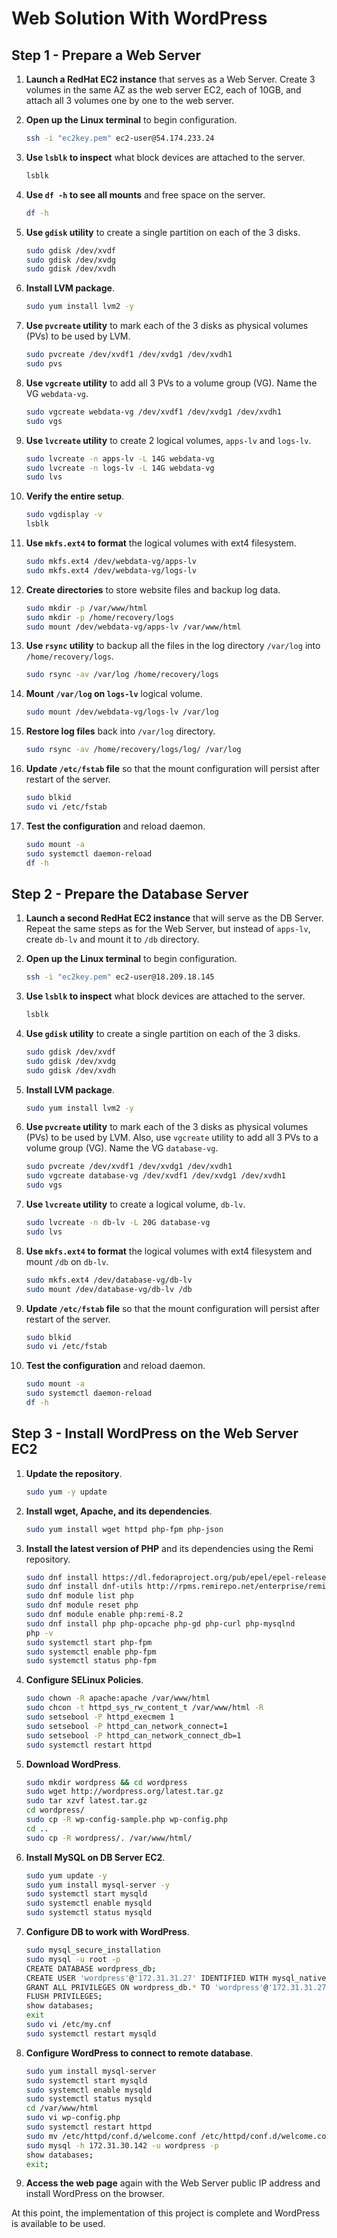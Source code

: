 # Web Solution With WordPress

## Step 1 - Prepare a Web Server

1. **Launch a RedHat EC2 instance** that serves as a Web Server. Create 3 volumes in the same AZ as the web server EC2, each of 10GB, and attach all 3 volumes one by one to the web server.

2. **Open up the Linux terminal** to begin configuration.
    ```bash
    ssh -i "ec2key.pem" ec2-user@54.174.233.24
    ```

3. **Use `lsblk` to inspect** what block devices are attached to the server.
    ```bash
    lsblk
    ```

4. **Use `df -h` to see all mounts** and free space on the server.
    ```bash
    df -h
    ```

5. **Use `gdisk` utility** to create a single partition on each of the 3 disks.
    ```bash
    sudo gdisk /dev/xvdf
    sudo gdisk /dev/xvdg
    sudo gdisk /dev/xvdh
    ```

6. **Install LVM package**.
    ```bash
    sudo yum install lvm2 -y
    ```

7. **Use `pvcreate` utility** to mark each of the 3 disks as physical volumes (PVs) to be used by LVM.
    ```bash
    sudo pvcreate /dev/xvdf1 /dev/xvdg1 /dev/xvdh1
    sudo pvs
    ```

8. **Use `vgcreate` utility** to add all 3 PVs to a volume group (VG). Name the VG `webdata-vg`.
    ```bash
    sudo vgcreate webdata-vg /dev/xvdf1 /dev/xvdg1 /dev/xvdh1
    sudo vgs
    ```

9. **Use `lvcreate` utility** to create 2 logical volumes, `apps-lv` and `logs-lv`.
    ```bash
    sudo lvcreate -n apps-lv -L 14G webdata-vg
    sudo lvcreate -n logs-lv -L 14G webdata-vg
    sudo lvs
    ```

10. **Verify the entire setup**.
    ```bash
    sudo vgdisplay -v
    lsblk
    ```

11. **Use `mkfs.ext4` to format** the logical volumes with ext4 filesystem.
    ```bash
    sudo mkfs.ext4 /dev/webdata-vg/apps-lv
    sudo mkfs.ext4 /dev/webdata-vg/logs-lv
    ```

12. **Create directories** to store website files and backup log data.
    ```bash
    sudo mkdir -p /var/www/html
    sudo mkdir -p /home/recovery/logs
    sudo mount /dev/webdata-vg/apps-lv /var/www/html
    ```

13. **Use `rsync` utility** to backup all the files in the log directory `/var/log` into `/home/recovery/logs`.
    ```bash
    sudo rsync -av /var/log /home/recovery/logs
    ```

14. **Mount `/var/log` on `logs-lv`** logical volume.
    ```bash
    sudo mount /dev/webdata-vg/logs-lv /var/log
    ```

15. **Restore log files** back into `/var/log` directory.
    ```bash
    sudo rsync -av /home/recovery/logs/log/ /var/log
    ```

16. **Update `/etc/fstab` file** so that the mount configuration will persist after restart of the server.
    ```bash
    sudo blkid
    sudo vi /etc/fstab
    ```

17. **Test the configuration** and reload daemon.
    ```bash
    sudo mount -a
    sudo systemctl daemon-reload
    df -h
    ```

## Step 2 - Prepare the Database Server

1. **Launch a second RedHat EC2 instance** that will serve as the DB Server. Repeat the same steps as for the Web Server, but instead of `apps-lv`, create `db-lv` and mount it to `/db` directory.

2. **Open up the Linux terminal** to begin configuration.
    ```bash
    ssh -i "ec2key.pem" ec2-user@18.209.18.145
    ```

3. **Use `lsblk` to inspect** what block devices are attached to the server.
    ```bash
    lsblk
    ```

4. **Use `gdisk` utility** to create a single partition on each of the 3 disks.
    ```bash
    sudo gdisk /dev/xvdf
    sudo gdisk /dev/xvdg
    sudo gdisk /dev/xvdh
    ```

5. **Install LVM package**.
    ```bash
    sudo yum install lvm2 -y
    ```

6. **Use `pvcreate` utility** to mark each of the 3 disks as physical volumes (PVs) to be used by LVM. Also, use `vgcreate` utility to add all 3 PVs to a volume group (VG). Name the VG `database-vg`.
    ```bash
    sudo pvcreate /dev/xvdf1 /dev/xvdg1 /dev/xvdh1
    sudo vgcreate database-vg /dev/xvdf1 /dev/xvdg1 /dev/xvdh1
    sudo vgs
    ```

7. **Use `lvcreate` utility** to create a logical volume, `db-lv`.
    ```bash
    sudo lvcreate -n db-lv -L 20G database-vg
    sudo lvs
    ```

8. **Use `mkfs.ext4` to format** the logical volumes with ext4 filesystem and mount `/db` on `db-lv`.
    ```bash
    sudo mkfs.ext4 /dev/database-vg/db-lv
    sudo mount /dev/database-vg/db-lv /db
    ```

9. **Update `/etc/fstab` file** so that the mount configuration will persist after restart of the server.
    ```bash
    sudo blkid
    sudo vi /etc/fstab
    ```

10. **Test the configuration** and reload daemon.
    ```bash
    sudo mount -a
    sudo systemctl daemon-reload
    df -h
    ```

## Step 3 - Install WordPress on the Web Server EC2

1. **Update the repository**.
    ```bash
    sudo yum -y update
    ```

2. **Install wget, Apache, and its dependencies**.
    ```bash
    sudo yum install wget httpd php-fpm php-json
    ```

3. **Install the latest version of PHP** and its dependencies using the Remi repository.
    ```bash
    sudo dnf install https://dl.fedoraproject.org/pub/epel/epel-release-latest-9.noarch.rpm
    sudo dnf install dnf-utils http://rpms.remirepo.net/enterprise/remi-release-9.rpm
    sudo dnf module list php
    sudo dnf module reset php
    sudo dnf module enable php:remi-8.2
    sudo dnf install php php-opcache php-gd php-curl php-mysqlnd
    php -v
    sudo systemctl start php-fpm
    sudo systemctl enable php-fpm
    sudo systemctl status php-fpm
    ```

4. **Configure SELinux Policies**.
    ```bash
    sudo chown -R apache:apache /var/www/html
    sudo chcon -t httpd_sys_rw_content_t /var/www/html -R
    sudo setsebool -P httpd_execmem 1
    sudo setsebool -P httpd_can_network_connect=1
    sudo setsebool -P httpd_can_network_connect_db=1
    sudo systemctl restart httpd
    ```

5. **Download WordPress**.
    ```bash
    sudo mkdir wordpress && cd wordpress
    sudo wget http://wordpress.org/latest.tar.gz
    sudo tar xzvf latest.tar.gz
    cd wordpress/
    sudo cp -R wp-config-sample.php wp-config.php
    cd ..
    sudo cp -R wordpress/. /var/www/html/
    ```

6. **Install MySQL on DB Server EC2**.
    ```bash
    sudo yum update -y
    sudo yum install mysql-server -y
    sudo systemctl start mysqld
    sudo systemctl enable mysqld
    sudo systemctl status mysqld
    ```

7. **Configure DB to work with WordPress**.
    ```bash
    sudo mysql_secure_installation
    sudo mysql -u root -p
    CREATE DATABASE wordpress_db;
    CREATE USER 'wordpress'@'172.31.31.27' IDENTIFIED WITH mysql_native_password BY 'Admin123$';
    GRANT ALL PRIVILEGES ON wordpress_db.* TO 'wordpress'@'172.31.31.27' WITH GRANT OPTION;
    FLUSH PRIVILEGES;
    show databases;
    exit
    sudo vi /etc/my.cnf
    sudo systemctl restart mysqld
    ```

8. **Configure WordPress to connect to remote database**.
    ```bash
    sudo yum install mysql-server
    sudo systemctl start mysqld
    sudo systemctl enable mysqld
    sudo systemctl status mysqld
    cd /var/www/html
    sudo vi wp-config.php
    sudo systemctl restart httpd
    sudo mv /etc/httpd/conf.d/welcome.conf /etc/httpd/conf.d/welcome.conf_backup
    sudo mysql -h 172.31.30.142 -u wordpress -p
    show databases;
    exit;
    ```

9. **Access the web page** again with the Web Server public IP address and install WordPress on the browser.

At this point, the implementation of this project is complete and WordPress is available to be used.